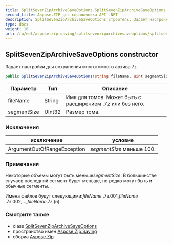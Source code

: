 ```yaml
---
title: SplitSevenZipArchiveSaveOptions.SplitSevenZipArchiveSaveOptions
second_title: Aspose.ZIP для справочника API .NET
description: SplitSevenZipArchiveSaveOptions строитель. Задает настройки для сохранения многотомного архива 7z.
type: docs
weight: 10
url: /ru/net/aspose.zip.saving/splitsevenziparchivesaveoptions/splitsevenziparchivesaveoptions/
---
```

## SplitSevenZipArchiveSaveOptions constructor

Задает настройки для сохранения многотомного архива 7z.

```csharp
public SplitSevenZipArchiveSaveOptions(string fileName, uint segmentSize)
```

| Параметр | Тип | Описание |
| --- | --- | --- |
| fileName | String | Имя для томов. Может быть с расширением .7z или без него. |
| segmentSize | UInt32 | Размер тома. |

### Исключения

| исключение | условие |
| --- | --- |
| ArgumentOutOfRangeException | *segmentSize* меньше 100. |

### Примечания

Некоторые объемы могут быть меньше*segmentSize*. В большинстве случаев последний сегмент будет меньше, но редко могут быть и обычные сегменты.

Имена файлов будут следующими:*fileName* .7з.001,*fileName* .7з.002,...,*fileName*.7з.(н).

### Смотрите также

* class [SplitSevenZipArchiveSaveOptions](../)
* пространство имен [Aspose.Zip.Saving](../../splitsevenziparchivesaveoptions/)
* сборка [Aspose.Zip](../../../)


